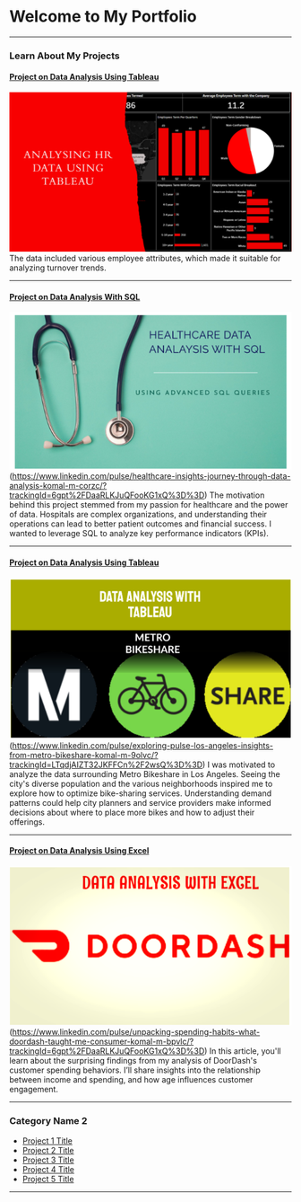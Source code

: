 # Welcome to My Portfolio

---

### Learn About My Projects

#### [Project on Data Analysis Using Tableau](https://www.linkedin.com/pulse/insights-from-human-resource-data-employee-turnover-komal-m-48e0e/?trackingId=6gpt%2FDaaRLKJuQFooKG1xQ%3D%3D)
[<img src="images/humanresource_image.png?raw=true"/>](https://www.linkedin.com/pulse/insights-from-human-resource-data-employee-turnover-komal-m-48e0e/?trackingId=6gpt%2FDaaRLKJuQFooKG1xQ%3D%3D)
The data included various employee attributes, which made it suitable for analyzing turnover trends. 

---
#### [Project on Data Analysis With SQL](https://www.linkedin.com/pulse/healthcare-insights-journey-through-data-analysis-komal-m-corzc/?trackingId=6gpt%2FDaaRLKJuQFooKG1xQ%3D%3D)
<img src="images/healthcare_image.png?raw=true"/>(https://www.linkedin.com/pulse/healthcare-insights-journey-through-data-analysis-komal-m-corzc/?trackingId=6gpt%2FDaaRLKJuQFooKG1xQ%3D%3D)
The motivation behind this project stemmed from my passion for healthcare and the power of data. Hospitals are complex organizations, and understanding their operations can lead to better patient outcomes and financial success. I wanted to leverage SQL to analyze key performance indicators (KPIs). 

---
#### [Project on Data Analysis Using Tableau](https://www.linkedin.com/pulse/exploring-pulse-los-angeles-insights-from-metro-bikeshare-komal-m-9olvc/?trackingId=LTqdjAIZT32JKFFCn%2F2wsQ%3D%3D)
<img src="images/metribikeshare_image.png?raw=true"/>(https://www.linkedin.com/pulse/exploring-pulse-los-angeles-insights-from-metro-bikeshare-komal-m-9olvc/?trackingId=LTqdjAIZT32JKFFCn%2F2wsQ%3D%3D)
I was motivated to analyze the data surrounding Metro Bikeshare in Los Angeles. Seeing the city's diverse population and the various neighborhoods inspired me to explore how to optimize bike-sharing services. Understanding demand patterns could help city planners and service providers make informed decisions about where to place more bikes and how to adjust their offerings. 

---
#### [Project on Data Analysis Using Excel](https://www.linkedin.com/pulse/unpacking-spending-habits-what-doordash-taught-me-consumer-komal-m-bpvlc/?trackingId=6gpt%2FDaaRLKJuQFooKG1xQ%3D%3D)
<img src="images/DoorDash_image.png?raw=true"/>(https://www.linkedin.com/pulse/unpacking-spending-habits-what-doordash-taught-me-consumer-komal-m-bpvlc/?trackingId=6gpt%2FDaaRLKJuQFooKG1xQ%3D%3D)
In this article, you'll learn about the surprising findings from my analysis of DoorDash's customer spending behaviors. I’ll share insights into the relationship between income and spending, and how age influences customer engagement.

---

### Category Name 2

- [Project 1 Title](http://example.com/)
- [Project 2 Title](http://example.com/)
- [Project 3 Title](http://example.com/)
- [Project 4 Title](http://example.com/)
- [Project 5 Title](http://example.com/)

---




